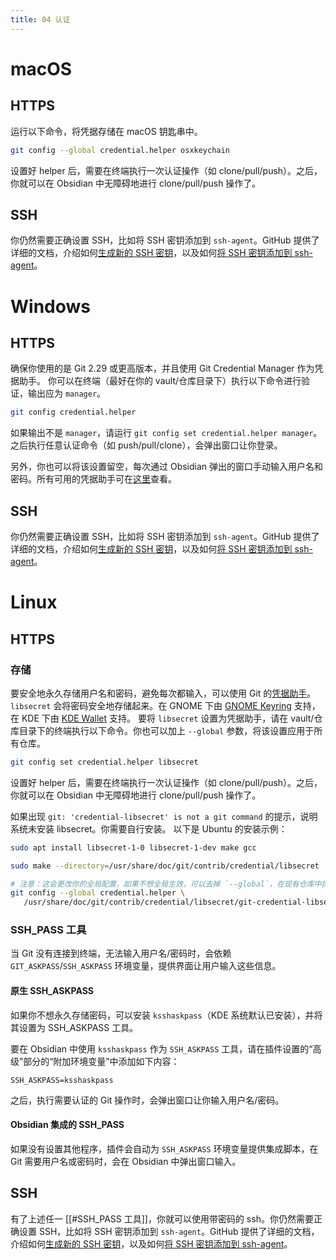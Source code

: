 ```yaml
---
title: 04 认证
---
```

# macOS

## HTTPS

运行以下命令，将凭据存储在 macOS 钥匙串中。

```bash
git config --global credential.helper osxkeychain
```

设置好 helper 后，需要在终端执行一次认证操作（如 clone/pull/push）。之后，你就可以在 Obsidian 中无障碍地进行 clone/pull/push 操作了。

## SSH

你仍然需要正确设置 SSH，比如将 SSH 密钥添加到 `ssh-agent`。GitHub 提供了详细的文档，介绍如何[生成新的 SSH 密钥](https://docs.github.com/en/authentication/connecting-to-github-with-ssh/generating-a-new-ssh-key-and-adding-it-to-the-ssh-agent?platform=mac#generating-a-new-ssh-key)，以及如何[将 SSH 密钥添加到 ssh-agent](https://docs.github.com/en/authentication/connecting-to-github-with-ssh/generating-a-new-ssh-key-and-adding-it-to-the-ssh-agent?platform=mac#adding-your-ssh-key-to-the-ssh-agent)。

# Windows

## HTTPS

确保你使用的是 Git 2.29 或更高版本，并且使用 Git Credential Manager 作为凭据助手。
你可以在终端（最好在你的 vault/仓库目录下）执行以下命令进行验证，输出应为 `manager`。

```bash
git config credential.helper
```

如果输出不是 `manager`，请运行 `git config set credential.helper manager`。
之后执行任意认证命令（如 push/pull/clone），会弹出窗口让你登录。

另外，你也可以将该设置留空，每次通过 Obsidian 弹出的窗口手动输入用户名和密码。所有可用的凭据助手可在[这里](https://git-scm.com/doc/credential-helpers)查看。

## SSH

你仍然需要正确设置 SSH，比如将 SSH 密钥添加到 `ssh-agent`。GitHub 提供了详细的文档，介绍如何[生成新的 SSH 密钥](https://docs.github.com/en/authentication/connecting-to-github-with-ssh/generating-a-new-ssh-key-and-adding-it-to-the-ssh-agent?platform=windows#generating-a-new-ssh-key)，以及如何[将 SSH 密钥添加到 ssh-agent](https://docs.github.com/en/authentication/connecting-to-github-with-ssh/generating-a-new-ssh-key-and-adding-it-to-the-ssh-agent?platform=windows#adding-your-ssh-key-to-the-ssh-agent)。

# Linux

## HTTPS

### 存储

要安全地永久存储用户名和密码，避免每次都输入，可以使用 Git 的[凭据助手](https://git-scm.com/book/en/v2/Git-Tools-Credential-Storage)。`libsecret` 会将密码安全地存储起来。在 GNOME 下由 [GNOME Keyring](https://wiki.gnome.org/Projects/GnomeKeyring/) 支持，在 KDE 下由 [KDE Wallet](https://wiki.archlinux.org/title/KDE_Wallet) 支持。
要将 `libsecret` 设置为凭据助手，请在 vault/仓库目录下的终端执行以下命令。你也可以加上 `--global` 参数，将该设置应用于所有仓库。

```bash
git config set credential.helper libsecret
```

设置好 helper 后，需要在终端执行一次认证操作（如 clone/pull/push）。之后，你就可以在 Obsidian 中无障碍地进行 clone/pull/push 操作了。

如果出现 `git: 'credential-libsecret' is not a git command` 的提示，说明系统未安装 libsecret。你需要自行安装。
以下是 Ubuntu 的安装示例：

```bash
sudo apt install libsecret-1-0 libsecret-1-dev make gcc

sudo make --directory=/usr/share/doc/git/contrib/credential/libsecret

# 注意：这会更改你的全局配置，如果不想全局生效，可以去掉 `--global`，在现有仓库中执行。
git config --global credential.helper \
   /usr/share/doc/git/contrib/credential/libsecret/git-credential-libsecret

```

### SSH_PASS 工具

当 Git 没有连接到终端，无法输入用户名/密码时，会依赖 `GIT_ASKPASS`/`SSH_ASKPASS` 环境变量，提供界面让用户输入这些信息。

#### 原生 SSH_ASKPASS

如果你不想永久存储密码，可以安装 `ksshaskpass`（KDE 系统默认已安装），并将其设置为 SSH_ASKPASS 工具。

要在 Obsidian 中使用 `ksshaskpass` 作为 `SSH_ASKPASS` 工具，请在插件设置的“高级”部分的“附加环境变量”中添加如下内容：

```
SSH_ASKPASS=ksshaskpass
```

之后，执行需要认证的 Git 操作时，会弹出窗口让你输入用户名/密码。

#### Obsidian 集成的 SSH_PASS

如果没有设置其他程序，插件会自动为 `SSH_ASKPASS` 环境变量提供集成脚本，在 Git 需要用户名或密码时，会在 Obsidian 中弹出窗口输入。

## SSH

有了上述任一 [[#SSH_PASS 工具]]，你就可以使用带密码的 ssh。你仍然需要正确设置 SSH，比如将 SSH 密钥添加到 `ssh-agent`。GitHub 提供了详细的文档，介绍如何[生成新的 SSH 密钥](https://docs.github.com/en/authentication/connecting-to-github-with-ssh/generating-a-new-ssh-key-and-adding-it-to-the-ssh-agent?platform=linux#generating-a-new-ssh-key)，以及如何[将 SSH 密钥添加到 ssh-agent](https://docs.github.com/en/authentication/connecting-to-github-with-ssh/generating-a-new-ssh-key-and-adding-it-to-the-ssh-agent?platform=linuxu#adding-your-ssh-key-to-the-ssh-agent)。
